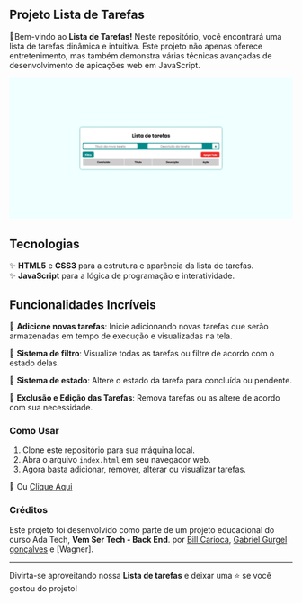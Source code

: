 ## Projeto Lista de Tarefas

🎉Bem-vindo ao **Lista de Tarefas!** Neste repositório, você encontrará uma lista de tarefas dinâmica e intuitiva. Este projeto não apenas oferece entretenimento, mas também demonstra várias técnicas avançadas de desenvolvimento de apicações web em JavaScript.
<p align="center">
  <img src="./tela-inicial.jpeg" alt="Tela inicial da lista de tarefas">
</p>

## Tecnologias

✨ **HTML5** e **CSS3** para a estrutura e aparência da lista de tarefas.<br>
✨ **JavaScript** para a lógica de programação e interatividade.<br>

## Funcionalidades Incríveis

🧧 **Adicione novas tarefas**: Inicie adicionando novas tarefas que serão armazenadas em tempo de execução e visualizadas na tela.<br>

🧧 **Sistema de filtro**: Visualize todas as tarefas ou filtre de acordo com o estado delas. <br>

🧧 **Sistema de estado**: Altere o estado da tarefa para concluída ou pendente. <br>

🧧 **Exclusão e Edição das Tarefas**: Remova tarefas ou as altere de acordo com sua necessidade. <br>

### Como Usar

1. Clone este repositório para sua máquina local.
2. Abra o arquivo `index.html` em seu navegador web.
3. Agora basta adicionar, remover, alterar ou visualizar tarefas.

🎁 Ou [Clique Aqui](https://billcarioca.github.io/lista-de-tarefas/) 


### Créditos

Este projeto foi desenvolvido como parte de um projeto educacional do curso Ada Tech, **Vem Ser Tech - Back End**. por [Bill Carioca](https://www.linkedin.com/in/billcarioca/), [Gabriel Gurgel gonçalves](https://www.linkedin.com/in/gabriel-gurgel-93636b251/) e [Wagner].

---

Divirta-se aproveitando nossa **Lista de tarefas**  e deixar uma ⭐️ se você gostou do projeto!
